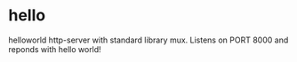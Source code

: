 # hello

helloworld http-server with standard library mux. Listens on PORT 8000 and reponds with hello world!
